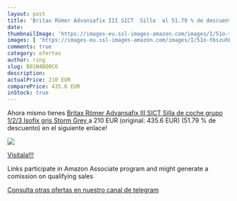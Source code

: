 ```yaml
---
layout: post
title: 'Britax Römer Advansafix III SICT  Silla  al 51.79 % de descuento'
date: 
thumbnailImage: 'https://images-eu.ssl-images-amazon.com/images/I/51o-tbszuhL._SL200_.jpg'
images: [ 'https://images-eu.ssl-images-amazon.com/images/I/51o-tbszuhL._SL200_.jpg' ]
comments: true
category: ofertas
author: ring
slug: B01N4BO0C6
description:
actualPrice: 210 EUR
comparePrice: 435.6 EUR
inStock: true
---
```


Ahora mismo tienes [Britax Römer Advansafix III SICT  Silla de coche grupo 1/2/3 Isofix  gris  Storm Grey ](https://www.amazon.es/dp/B01N4BO0C6/?tag=tolees-21) a 210 EUR (original: 435.6 EUR) (51.79 %  de descuento) en el siguiente enlace!

[![](https://images-eu.ssl-images-amazon.com/images/I/51o-tbszuhL._SL200_.jpg)](https://www.amazon.es/dp/B01N4BO0C6/?tag=tolees-21)

[Visítala!!!](https://www.amazon.es/dp/B01N4BO0C6/?tag=tolees-21)

Links participate in Amazon Associate program and might generate a comission on qualifying sales

[Consulta otras ofertas en nuestro canal de telegram](https://t.me/s/ofertas25)
